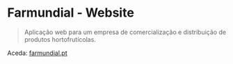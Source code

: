 # Farmundial - Website

> Aplicação web para um empresa de comercialização e distribuição de produtos hortofrutícolas.

Aceda: [farmundial.pt](https://farmundial.pt)
